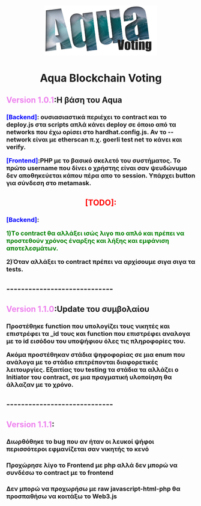 <p align="center">
    <img width="300" src="Aqua_Frontend/img/AquaLogo.png" alt="logo">
</p>
<h1 align="center">Aqua Blockchain Voting</h1>
<h2><vr style="color:violet;">Version 1.0.1</vr>:H βάση του Aqua</h2>
    <h3><p><p1 style="color:blue;">[Backend]</p1>: ουσιασιαστικά περιέχει το contract και το deploy.js στα scripts απλά κάνει deploy σε όποιο από τα networks που έχω ορίσει στο hardhat.config.js. Αν το --network είναι με etherscan π.χ. goerli test net το κάνει και verify.</p>
    <p><p1 style="color:blue;">[Frontend]</p1>:PHP με το βασικό σκελετό του συστήματος. Το πρώτο username που δίνει ο χρήστης είναι σαν ψευδώνυμο δεν αποθηκεύεται κάπου πέρα απο το session. Υπάρχει button για σύνδεση στο metamask.</p></h3>
<h2 align="center" style="color:red;">[TODO]:</h2>
		<h3><p><p1 style="color:blue;">[Backend]</p1>:
        <p><tdone style="color:green;">1)Tο contract θα αλλάξει ισώς λιγο πιο απλό και πρέπει να προστεθούν χρόνος έναρξης και λήξης και εμφάνιση αποτελεσμάτων.</tdone></p>
        <p>2)Όταν αλλάξει το contract πρέπει να αρχίσουμε σιγα σιγα τα tests.</p></h3>
        
<h2>-----------------------------</h2>
<h2><vr style="color:violet;">Version 1.1.0</vr>:Update του συμβολαίου</h2>
    <h3><p>Προστέθηκε function που υπολογίζει τους νικητές και επιστρέφει τα _id τους και function που επιστρέφει αναλογα με το id εισόδου του υποψήφιου όλες τις πληροφορίες του.</p>
    <p>Ακόμα προστέθηκαν στάδια ψηφοφορίας σε μια enum που ανάλογα με τo στάδιο επιτρέπονται διαφορετικές λειτουργίες. Εξαιτίας του testing τα στάδια τα αλλάζει ο Initiator του contract, σε μια πραγματική υλοποίηση θα άλλαζαν με το χρόνο. </p></h3>
<h2>-----------------------------</h2>
<h2><vr style="color:violet;">Version 1.1.1</vr>:</h2>
    <h3><p>Διωρθόθηκε το bug που αν ήταν οι λευκοί ψήφοι περισσότεροι εφμανίζεται σαν νικητής το κενό</p><p></p></h3>
    <h3><p>Προχώρησε λίγο το Frontend με php αλλά δεν μπορώ να συνδέσω το contract με το frontend</p><p></p></h3>
    <h3><p>Δεν μπορώ να προχωρήσω με raw javascript-html-php θα προσπαθήσω να κοιτάξω το Web3.js</p><p></p></h3>
